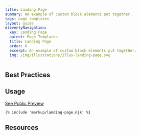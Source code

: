 ```yaml
---
title: Landing Page
summary: An example of custom block elements put together.
tags: page templates
layout: guide
eleventyNavigation:
  key: Landing Page
  parent: Page Templates
  title: Landing Page
  order: 6
  excerpt: An example of custom block elements put together.
  img: /img/illustrations/illus-landing-page.svg
---
```


## Best Practices


## Usage

<a class="btn btn-primary" href="/page-templates/landing-page-public/" target="_blank">See Public Preview</a>

``` html
{% include 'markup/landing-page.njk' %}
```

## Resources








